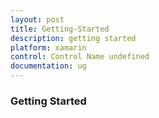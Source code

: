 ```yaml
---
layout: post
title: Getting-Started
description: getting started
platform: xamarin
control: Control Name undefined
documentation: ug
---
```


### Getting Started

